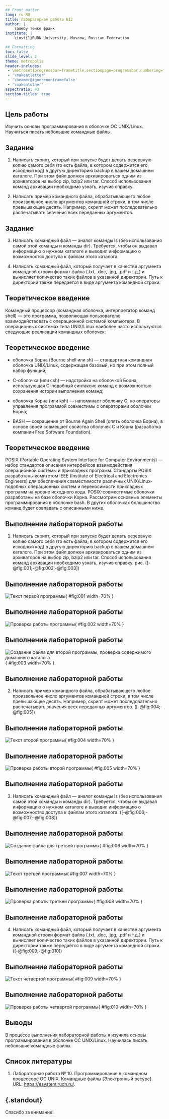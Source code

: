 ```yaml
---
## Front matter
lang: ru-RU
title: Лабораторная работа №12
author: |
	талебу тенке франк
institute: |
	\inst{1}RUDN University, Moscow, Russian Federation

## Formatting
toc: false
slide_level: 2
theme: metropolis
header-includes: 
 - \metroset{progressbar=frametitle,sectionpage=progressbar,numbering=fraction}
 - '\makeatletter'
 - '\beamer@ignorenonframefalse'
 - '\makeatother'
aspectratio: 43
section-titles: true
---
```


## Цель работы

Изучить основы программирования в оболочке ОС UNIX/Linux. Научиться писать небольшие командные файлы.

## Задание

1. Написать скрипт, который при запуске будет делать резервную копию самого себя (то
есть файла, в котором содержится его исходный код) в другую директорию backup
в вашем домашнем каталоге. При этом файл должен архивироваться одним из архиваторов на выбор zip, bzip2 или tar. Способ использования команд архивации
необходимо узнать, изучив справку.

2. Написать пример командного файла, обрабатывающего любое произвольное число
аргументов командной строки, в том числе превышающее десять. Например, скрипт
может последовательно распечатывать значения всех переданных аргументов.

## Задание

3. Написать командный файл — аналог команды ls (без использования самой этой команды и команды dir). Требуется, чтобы он выдавал информацию о нужном каталоге
и выводил информацию о возможностях доступа к файлам этого каталога.

4. Написать командный файл, который получает в качестве аргумента командной строки
формат файла (.txt, .doc, .jpg, .pdf и т.д.) и вычисляет количество таких файлов
в указанной директории. Путь к директории также передаётся в виде аргумента командной строки.

## Теоретическое введение

Командный процессор (командная оболочка, интерпретатор команд shell) — это программа, позволяющая пользователю взаимодействовать с операционной системой компьютера. В операционных системах типа UNIX/Linux наиболее часто используются следующие реализации командных оболочек:

## Теоретическое введение

- оболочка Борна (Bourne shell или sh) — стандартная командная оболочка UNIX/Linux,
содержащая базовый, но при этом полный набор функций;

- С-оболочка (или csh) — надстройка на оболочкой Борна, использующая С-подобный
синтаксис команд с возможностью сохранения истории выполнения команд;

- оболочка Корна (или ksh) — напоминает оболочку С, но операторы управления программой совместимы с операторами оболочки Борна;

- BASH — сокращение от Bourne Again Shell (опять оболочка Борна), в основе своей совмещает свойства оболочек С и Корна (разработка компании Free Software Foundation).

## Теоретическое введение

POSIX (Portable Operating System Interface for Computer Environments) — набор стандартов
описания интерфейсов взаимодействия операционной системы и прикладных программ.
Стандарты POSIX разработаны комитетом IEEE (Institute of Electrical and Electronics
Engineers) для обеспечения совместимости различных UNIX/Linux-подобных операционных систем и переносимости прикладных программ на уровне исходного кода.
POSIX-совместимые оболочки разработаны на базе оболочки Корна.
Рассмотрим основные элементы программирования в оболочке bash. В других оболочках большинство команд будет совпадать с описанными ниже. 

## Выполнение лабораторной работы

1. Написать скрипт, который при запуске будет делать резервную копию самого себя (то
есть файла, в котором содержится его исходный код) в другую директорию backup
в вашем домашнем каталоге. При этом файл должен архивироваться одним из архиваторов на выбор zip, bzip2 или tar. Способ использования команд архивации
необходимо узнать, изучив справку. рис. ([-@fig:001;-@fig:002;-@fig:003])

## Выполнение лабораторной работы

![Текст первой программы](image/1.png){ #fig:001 width=70% }

## Выполнение лабораторной работы

![Проверка работы программы](image/2.png){ #fig:002 width=70% }

## Выполнение лабораторной работы

![Создание файла для второй программы, проверка содержимого домашнего каталога](image/3.png){ #fig:003 width=70% }

## Выполнение лабораторной работы

2. Написать пример командного файла, обрабатывающего любое произвольное число
аргументов командной строки, в том числе превышающее десять. Например, скрипт
может последовательно распечатывать значения всех переданных аргументов. ([-@fig:004;-@fig:005])

## Выполнение лабораторной работы

![Текст второй программы](image/4.png){ #fig:004 width=70% }

## Выполнение лабораторной работы

![Проверка работы второй программы](image/5.png){ #fig:005 width=70% }

## Выполнение лабораторной работы

3. Написать командный файл — аналог команды ls (без использования самой этой команды и команды dir). Требуется, чтобы он выдавал информацию о нужном каталоге
и выводил информацию о возможностях доступа к файлам этого каталога. ([-@fig:006;-@fig:007;-@fig:008])

## Выполнение лабораторной работы

![Создание файла для третьей программы](image/6.png){ #fig:006 width=70% }

## Выполнение лабораторной работы

![Текст третьей программы](image/7.png){ #fig:007 width=70% }

## Выполнение лабораторной работы

![Проверка работы третьей программы](image/8.png){ #fig:008 width=70% }

## Выполнение лабораторной работы

4. Написать командный файл, который получает в качестве аргумента командной строки
формат файла (.txt, .doc, .jpg, .pdf и т.д.) и вычисляет количество таких файлов
в указанной директории. Путь к директории также передаётся в виде аргумента командной строки. ([-@fig:009;-@fig:010])

## Выполнение лабораторной работы

![Текст четвертой программы](image/9.png){ #fig:009 width=70% }

## Выполнение лабораторной работы

![Проверка работы четвертой программы](image/10.png){ #fig:010 width=70% }

## Выводы

В процессе выполнения лабораторной работы я изучила основы программирования в оболочке ОС UNIX/Linux. Научилась писать небольшие командные файлы.

## Список литературы

1. Лабораторная работа № 10. Программирование в командном процессоре ОС UNIX. Командные файлы [Электронный ресурс]. URL: https://esystem.rudn.ru/.


## {.standout}

Спасибо за внимание!
